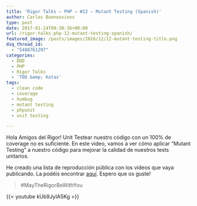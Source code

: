```yaml
---
title: 'Rigor Talks – PHP – #12 – Mutant Testing (Spanish)'
author: Carlos Buenosvinos
type: post
date: 2017-01-24T09:30:36+00:00
url: /rigor-talks-php-12-mutant-testing-spanish/
featured_image: /posts/images/2016/12/12-mutant-testing-title.png
dsq_thread_id:
  - "5488761297"
categories:
  - DDD
  - PHP
  - Rigor Talks
  - 'TDD &amp; Katas'
tags:
  - clean code
  - coverage
  - humbug
  - mutant testing
  - phpunit
  - unit testing

---
```

Hola Amigos del Rigor! Unit Testear nuestro código con un 100% de coverage no es suficiente. En este video, vamos a ver cómo aplicar &#8220;Mutant Testing&#8221; a nuestro código para mejorar la calidad de nuestros tests unitarios.

He creado una lista de reproducción pública con los videos que vaya publicando. La podéis encontrar <a href="https://www.youtube.com/playlist?list=PLfgj7DYkKH3Cd8bdu5SIHGYXh_bPV2idP" target="_blank">aquí</a>. Espero que os guste!

> #MayTheRigorBeWithYou

<!--more-->

{{< youtube kUb9JyIA5Kg >}}